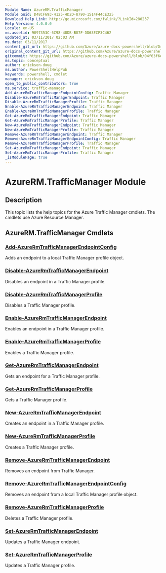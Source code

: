 ```yaml
---
Module Name: AzureRM.TrafficManager
Module Guid: D48CF693-4125-4D2D-8790-1514F44CE325
Download Help Link: http://go.microsoft.com/fwlink/?LinkId=280237
Help Version: 4.0.0.0
Locale: en-US
ms.assetid: 9097353C-6C98-48DB-B87F-DD63ECF3C462
updated_at: 03/11/2017 02:03 AM
ms.date: 03/11/2017
content_git_url: https://github.com/Azure/azure-docs-powershell/blob/Graham71298/azureps-cmdlets-docs/ResourceManager/AzureRM.TrafficManager/v2.7.0/AzureRM.TrafficManager.md
original_content_git_url: https://github.com/Azure/azure-docs-powershell/blob/Graham71298/azureps-cmdlets-docs/ResourceManager/AzureRM.TrafficManager/v2.7.0/AzureRM.TrafficManager.md
gitcommit: https://github.com/Azure/azure-docs-powershell/blob/04f63f6e685743ace2c57eb157574e34e8610b1c
ms.topic: conceptual
author: erickson-doug
ms.author: PowerShellHelpPub
keywords: powershell, cmdlet
manager: erickson-doug
open_to_public_contributors: true
ms.service: traffic-manager
Add-AzureRmTrafficManagerEndpointConfig: Traffic Manager
Disable-AzureRmTrafficManagerEndpoint: Traffic Manager
Disable-AzureRmTrafficManagerProfile: Traffic Manager
Enable-AzureRmTrafficManagerEndpoint: Traffic Manager
Enable-AzureRmTrafficManagerProfile: Traffic Manager
Get-AzureRmTrafficManagerEndpoint: Traffic Manager
Get-AzureRmTrafficManagerProfile: Traffic Manager
New-AzureRmTrafficManagerEndpoint: Traffic Manager
New-AzureRmTrafficManagerProfile: Traffic Manager
Remove-AzureRmTrafficManagerEndpoint: Traffic Manager
Remove-AzureRmTrafficManagerEndpointConfig: Traffic Manager
Remove-AzureRmTrafficManagerProfile: Traffic Manager
Set-AzureRmTrafficManagerEndpoint: Traffic Manager
Set-AzureRmTrafficManagerProfile: Traffic Manager
_isModulePage: true
---
```


# AzureRM.TrafficManager Module
## Description
This topic lists the help topics for the Azure Traffic Manager cmdlets. The cmdlets use Azure Resource Manager.

## AzureRM.TrafficManager Cmdlets
### [Add-AzureRmTrafficManagerEndpointConfig](Add-AzureRmTrafficManagerEndpointConfig.md)
Adds an endpoint to a local Traffic Manager profile object.

### [Disable-AzureRmTrafficManagerEndpoint](Disable-AzureRmTrafficManagerEndpoint.md)
Disables an endpoint in a Traffic Manager profile.

### [Disable-AzureRmTrafficManagerProfile](Disable-AzureRmTrafficManagerProfile.md)
Disables a Traffic Manager profile.

### [Enable-AzureRmTrafficManagerEndpoint](Enable-AzureRmTrafficManagerEndpoint.md)
Enables an endpoint in a Traffic Manager profile.

### [Enable-AzureRmTrafficManagerProfile](Enable-AzureRmTrafficManagerProfile.md)
Enables a Traffic Manager profile.

### [Get-AzureRmTrafficManagerEndpoint](Get-AzureRmTrafficManagerEndpoint.md)
Gets an endpoint for a Traffic Manager profile.

### [Get-AzureRmTrafficManagerProfile](Get-AzureRmTrafficManagerProfile.md)
Gets a Traffic Manager profile.

### [New-AzureRmTrafficManagerEndpoint](New-AzureRmTrafficManagerEndpoint.md)
Creates an endpoint in a Traffic Manager profile.

### [New-AzureRmTrafficManagerProfile](New-AzureRmTrafficManagerProfile.md)
Creates a Traffic Manager profile.

### [Remove-AzureRmTrafficManagerEndpoint](Remove-AzureRmTrafficManagerEndpoint.md)
Removes an endpoint from Traffic Manager.

### [Remove-AzureRmTrafficManagerEndpointConfig](Remove-AzureRmTrafficManagerEndpointConfig.md)
Removes an endpoint from a local Traffic Manager profile object.

### [Remove-AzureRmTrafficManagerProfile](Remove-AzureRmTrafficManagerProfile.md)
Deletes a Traffic Manager profile.

### [Set-AzureRmTrafficManagerEndpoint](Set-AzureRmTrafficManagerEndpoint.md)
Updates a Traffic Manager endpoint.

### [Set-AzureRmTrafficManagerProfile](Set-AzureRmTrafficManagerProfile.md)
Updates a Traffic Manager profile.

